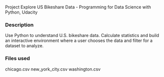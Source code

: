 Project Explore US Bikeshare Data - Programming for Data Science with Python, Udacity

### Description
Use Python to understand U.S. bikeshare data. Calculate statistics and build an interactive environment where a user chooses the data and filter for a dataset to analyze.

### Files used
chicago.csv
new_york_city.csv
washington.csv


